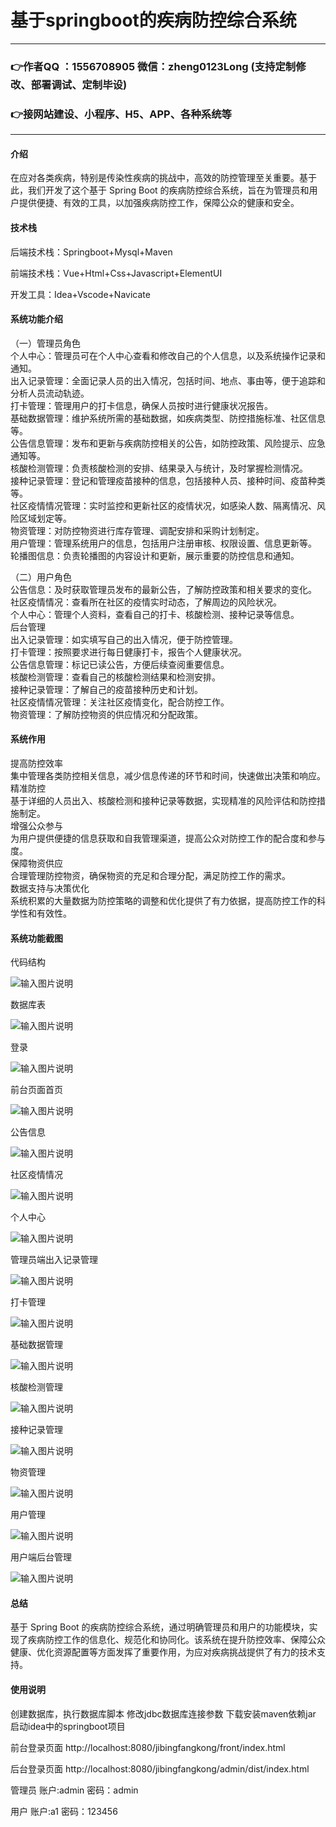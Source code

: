 # 基于springboot的疾病防控综合系统

---
### 👉作者QQ ：1556708905 微信：zheng0123Long (支持定制修改、部署调试、定制毕设)

### 👉接网站建设、小程序、H5、APP、各种系统等

---

#### 介绍

在应对各类疾病，特别是传染性疾病的挑战中，高效的防控管理至关重要。基于此，我们开发了这个基于 Spring Boot 的疾病防控综合系统，旨在为管理员和用户提供便捷、有效的工具，以加强疾病防控工作，保障公众的健康和安全。

#### 技术栈

后端技术栈：Springboot+Mysql+Maven

前端技术栈：Vue+Html+Css+Javascript+ElementUI

开发工具：Idea+Vscode+Navicate

#### 系统功能介绍

（一）管理员角色  
个人中心：管理员可在个人中心查看和修改自己的个人信息，以及系统操作记录和通知。  
出入记录管理：全面记录人员的出入情况，包括时间、地点、事由等，便于追踪和分析人员流动轨迹。  
打卡管理：管理用户的打卡信息，确保人员按时进行健康状况报告。  
基础数据管理：维护系统所需的基础数据，如疾病类型、防控措施标准、社区信息等。  
公告信息管理：发布和更新与疾病防控相关的公告，如防控政策、风险提示、应急通知等。  
核酸检测管理：负责核酸检测的安排、结果录入与统计，及时掌握检测情况。  
接种记录管理：登记和管理疫苗接种的信息，包括接种人员、接种时间、疫苗种类等。  
社区疫情情况管理：实时监控和更新社区的疫情状况，如感染人数、隔离情况、风险区域划定等。  
物资管理：对防控物资进行库存管理、调配安排和采购计划制定。  
用户管理：管理系统用户的信息，包括用户注册审核、权限设置、信息更新等。  
轮播图信息：负责轮播图的内容设计和更新，展示重要的防控信息和通知。  

（二）用户角色  
公告信息：及时获取管理员发布的最新公告，了解防控政策和相关要求的变化。  
社区疫情情况：查看所在社区的疫情实时动态，了解周边的风险状况。  
个人中心：管理个人资料，查看自己的打卡、核酸检测、接种记录等信息。  
后台管理  
出入记录管理：如实填写自己的出入情况，便于防控管理。  
打卡管理：按照要求进行每日健康打卡，报告个人健康状况。  
公告信息管理：标记已读公告，方便后续查阅重要信息。  
核酸检测管理：查看自己的核酸检测结果和检测安排。  
接种记录管理：了解自己的疫苗接种历史和计划。  
社区疫情情况管理：关注社区疫情变化，配合防控工作。  
物资管理：了解防控物资的供应情况和分配政策。  

#### 系统作用

提高防控效率  
集中管理各类防控相关信息，减少信息传递的环节和时间，快速做出决策和响应。  
精准防控  
基于详细的人员出入、核酸检测和接种记录等数据，实现精准的风险评估和防控措施制定。  
增强公众参与  
为用户提供便捷的信息获取和自我管理渠道，提高公众对防控工作的配合度和参与度。  
保障物资供应  
合理管理防控物资，确保物资的充足和合理分配，满足防控工作的需求。  
数据支持与决策优化  
系统积累的大量数据为防控策略的调整和优化提供了有力依据，提高防控工作的科学性和有效性。  

#### 系统功能截图

代码结构

![输入图片说明](images/378d3c651bbba1c46e5cd069af07352.png)

数据库表

![输入图片说明](images/9fb524bf9258f66ccc93a8bdd2b5e32.png)

登录

![输入图片说明](images/e01a3318bfd7f7268f4b06406158107.png)

前台页面首页

![输入图片说明](images/e6bb024000565b54138e3a052bc47fe.png)

公告信息

![输入图片说明](images/68d8c38b5a92735c1096ae9fb4ff919.png)

社区疫情情况

![输入图片说明](images/370b1f81b5bc939b50703cda4924176.png)

个人中心

![输入图片说明](images/abccf811e9fd1716aa7394587a9cddf.png)

管理员端出入记录管理

![输入图片说明](images/6a0a3f6cc85cfad4c16f340d493ebb9.png)

打卡管理

![输入图片说明](images/98340f030197fd679d7d042f6cd7dfc.png)

基础数据管理

![输入图片说明](images/8a8b119ca6b84d55f013e821adbafd7.png)

核酸检测管理

![输入图片说明](images/6314d6d0156dffea7aede2d36df7610.png)

接种记录管理

![输入图片说明](images/af1300254888f7f43ac46256d6dd216.png)

物资管理

![输入图片说明](images/e9067991158bcde6037cc0ed71f5382.png)

用户管理

![输入图片说明](images/7a92c553d04c1e382c3d39371efc9c4.png)

用户端后台管理

![输入图片说明](images/12877f967d598d87c5232d0706917e8.png)

#### 总结

基于 Spring Boot 的疾病防控综合系统，通过明确管理员和用户的功能模块，实现了疾病防控工作的信息化、规范化和协同化。该系统在提升防控效率、保障公众健康、优化资源配置等方面发挥了重要作用，为应对疾病挑战提供了有力的技术支持。

#### 使用说明

创建数据库，执行数据库脚本 修改jdbc数据库连接参数 下载安装maven依赖jar 启动idea中的springboot项目

前台登录页面
http://localhost:8080/jibingfangkong/front/index.html

后台登录页面
http://localhost:8080/jibingfangkong/admin/dist/index.html

管理员			账户:admin 		密码：admin

用户				账户:a1 		密码：123456